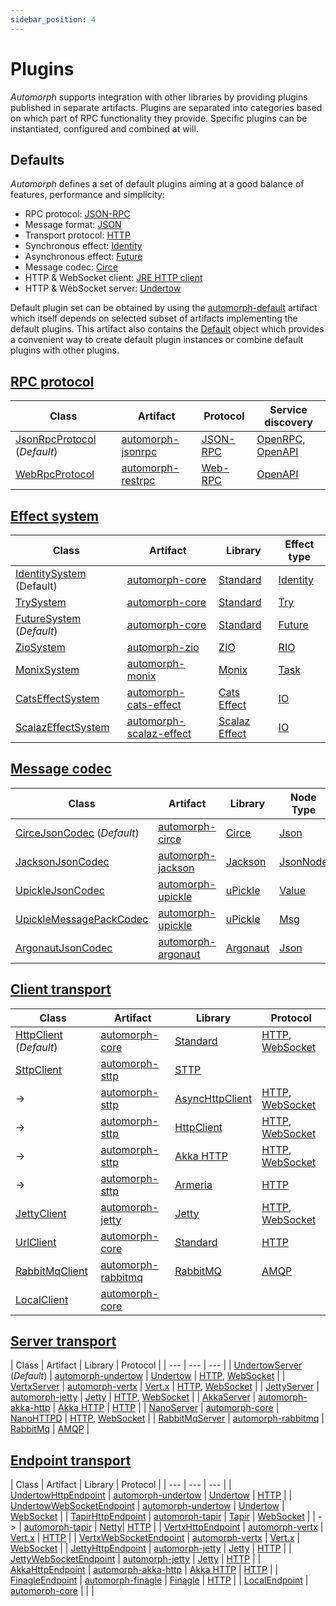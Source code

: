 ```yaml
---
sidebar_position: 4
---
```


# Plugins

*Automorph* supports integration with other libraries by providing plugins published in separate artifacts. Plugins
are separated into categories based on which part of RPC functionality they provide. Specific plugins can be
instantiated, configured and combined at will.


## Defaults

*Automorph* defines a set of default plugins aiming at a good balance of features, performance and simplicity:

* RPC protocol: [JSON-RPC](https://www.jsonrpc.org/specification)
* Message format: [JSON](https://www.json.org/)
* Transport protocol: [HTTP](https://en.wikipedia.org/wiki/HTTP )
* Synchronous effect: [Identity](https://scala-lang.org/api/3.x/scala/Predef$.html#identity-957)
* Asynchronous effect: [Future](https://scala-lang.org/api/3.x/scala/concurrent/Future.html)
* Message codec: [Circe](https://circe.github.io/circe)
* HTTP & WebSocket client: [JRE HTTP client](
https://docs.oracle.com/en/java/javase/11/docs/api/java.net.http/java/net/http/HttpClient.html)
* HTTP & WebSocket server: [Undertow](https://undertow.io/)

Default plugin set can be obtained by using the [automorph-default](
https://mvnrepository.com/artifact/org.automorph/automorph-default) artifact which itself depends on selected subset of
artifacts implementing the default plugins. This artifact also contains the [Default](/api/automorph/Default$.html)
object which provides a convenient way to create default plugin instances or combine default plugins with other plugins.


## [RPC protocol](/api/automorph/spi/RpcProtocol.html)

| Class | Artifact | Protocol | Service discovery |
| --- | --- | --- | --- |
| [JsonRpcProtocol](/api/automorph/protocol/JsonRpcProtocol.html) (*Default*) | [automorph-jsonrpc](https://mvnrepository.com/artifact/org.automorph/automorph-jsonrpc) | [JSON-RPC](https://www.jsonrpc.org/specification) | [OpenRPC](https://spec.open-rpc.org), [OpenAPI](https://github.com/OAI/OpenAPI-Specification) |
| [WebRpcProtocol](/api/automorph/protocol/WebRpcProtocol.html) | [automorph-restrpc](https://mvnrepository.com/artifact/org.automorph/automorph-restrpc) | [Web-RPC](Web-RPC) | [OpenAPI](https://github.com/OAI/OpenAPI-Specification) |


## [Effect system](/api/automorph/spi/EffectSystem.html)

| Class | Artifact | Library | Effect type |
| --- | --- | --- | --- |
| [IdentitySystem](/api/automorph/system/IdentitySystem.html) (Default) | [automorph-core](https://mvnrepository.com/artifact/org.automorph/automorph-core) | [Standard](https://docs.scala-lang.org/scala3/book/taste-functions.html) | [Identity](https://scala-lang.org/api/3.x/scala/Predef$.html#identity-957) |
| [TrySystem](/api/automorph/system/TrySystem.html) | [automorph-core](https://mvnrepository.com/artifact/org.automorph/automorph-core) | [Standard](https://docs.scala-lang.org/scala3/book/fp-functional-error-handling.html) | [Try](https://www.scala-lang.org/files/archive/api/3.x/scala/util/Try.html) |
| [FutureSystem](/api/automorph/system/FutureSystem.html) (*Default*) | [automorph-core](https://mvnrepository.com/artifact/org.automorph/automorph-core) | [Standard](https://docs.scala-lang.org/overviews/core/futures.html) | [Future](https://scala-lang.org/api/3.x/scala/concurrent/Future.html) |
| [ZioSystem](/api/automorph/system/ZioSystem.html) | [automorph-zio](https://mvnrepository.com/artifact/org.automorph/automorph-zio) | [ZIO](https://zio.dev/) | [RIO](https://javadoc.io/doc/dev.zio/zio_3/latest/zio.html#RIO-0) |
| [MonixSystem](/api/automorph/system/MonixSystem.html) | [automorph-monix](https://mvnrepository.com/artifact/org.automorph/automorph-monix) | [Monix](https://monix.io/) | [Task](https://monix.io/api/current/monix/eval/Task.html) |
| [CatsEffectSystem](/api/automorph/system/CatsEffectSystem.html) | [automorph-cats-effect](https://mvnrepository.com/artifact/org.automorph/automorph-cats-effect) | [Cats Effect](https://typelevel.org/cats-effect/) | [IO](https://typelevel.org/cats-effect/api/3.x/cats/effect/IO.html) |
| [ScalazEffectSystem](/api/automorph/system/ScalazEffectSystem.html) | [automorph-scalaz-effect](https://mvnrepository.com/artifact/org.automorph/automorph-scalaz-effect) | [Scalaz Effect](https://github.com/scalaz) | [IO](https://www.javadoc.io/doc/org.scalaz/scalaz_3/latest/scalaz/effect/IO.html) |


## [Message codec](/api/automorph/spi/MessageCodec.html)

| Class | Artifact | Library | Node Type | Codec |
| --- | --- | --- | --- | --- |
| [CirceJsonCodec](/api/automorph/codec/json/CirceJsonCodec.html) (*Default*) | [automorph-circe](https://mvnrepository.com/artifact/org.automorph/automorph-circe) | [Circe](https://circe.github.io/circe) |[Json](https://circe.github.io/circe/api/io/circe/Json.html) | [JSON](https://www.json.org/) |
| [JacksonJsonCodec](/api/automorph/codec/json/JacksonJsonCodec.html) | [automorph-jackson](https://mvnrepository.com/artifact/org.automorph/automorph-jackson) | [Jackson](https://github.com/FasterXML/jackson-module-scala/) |[JsonNode](https://fasterxml.github.io/jackson-databind/javadoc/2.14/index.html?com/fasterxml/jackson/databind/JsonNode.html) | [JSON](https://www.json.org/) |
| [UpickleJsonCodec](/api/automorph/codec/json/UpickleJsonCodec.html) | [automorph-upickle](https://mvnrepository.com/artifact/org.automorph/automorph-upickle) | [uPickle](https://github.com/com-lihaoyi/upickle) |[Value](http://com-lihaoyi.github.io/upickle/#uJson) | [JSON](https://www.json.org/) |
| [UpickleMessagePackCodec](/api/automorph/codec/messagepack/UpickleMessagePackCodec.html) | [automorph-upickle](https://mvnrepository.com/artifact/org.automorph/automorph-upickle) | [uPickle](https://github.com/com-lihaoyi/upickle) |[Msg](https://com-lihaoyi.github.io/upickle/#uPack) | [MessagePack](https://msgpack.org/) |
| [ArgonautJsonCodec](/api/automorph/codec/json/ArgonautJsonCodec.html) | [automorph-argonaut](https://mvnrepository.com/artifact/org.automorph/automorph-argonaut) | [Argonaut](http://argonaut.io/doc/) |[Json](http://argonaut.io/scaladocs/#argonaut.Json) | [JSON](https://www.json.org/) |


## [Client transport](/api/automorph/spi/ClientTransport.html)

| Class | Artifact | Library | Protocol |
| --- | --- | --- | --- |
| [HttpClient](/api/automorph/transport/http/client/HttpClient.html) (*Default*) | [automorph-core](https://mvnrepository.com/artifact/org.automorph/automorph-core) | [Standard](https://docs.oracle.com/en/java/javase/11/docs/api/java.net.http/java/net/http/HttpClient.html) | [HTTP](https://en.wikipedia.org/wiki/HTTP), [WebSocket](https://en.wikipedia.org/wiki/WebSocket) |
| [SttpClient](/api/automorph/transport/http/client/SttpClient.html)| [automorph-sttp](https://mvnrepository.com/artifact/org.automorph/automorph-sttp) | [STTP](https://sttp.softwaremill.com/en/latest/) | |
| -> | [automorph-sttp](https://mvnrepository.com/artifact/org.automorph/automorph-sttp) | [AsyncHttpClient](https://sttp.softwaremill.com/en/latest/backends/summary.html)| [HTTP](https://en.wikipedia.org/wiki/HTTP), [WebSocket](https://en.wikipedia.org/wiki/WebSocket) |
| -> | [automorph-sttp](https://mvnrepository.com/artifact/org.automorph/automorph-sttp) | [HttpClient](https://sttp.softwaremill.com/en/latest/backends/summary.html)| [HTTP](https://en.wikipedia.org/wiki/HTTP ), [WebSocket](https://en.wikipedia.org/wiki/WebSocket) |
| -> | [automorph-sttp](https://mvnrepository.com/artifact/org.automorph/automorph-sttp) | [Akka HTTP](https://sttp.softwaremill.com/en/latest/backends/summary.html)| [HTTP](https://en.wikipedia.org/wiki/HTTP), [WebSocket](https://en.wikipedia.org/wiki/WebSocket) |
| -> | [automorph-sttp](https://mvnrepository.com/artifact/org.automorph/automorph-sttp) | [Armeria](https://sttp.softwaremill.com/en/latest/backends/summary.html)| [HTTP](https://en.wikipedia.org/wiki/HTTP) |
| [JettyClient](/api/automorph/transport/http/client/JettyClient.html) | [automorph-jetty](https://mvnrepository.com/artifact/org.automorph/automorph-jetty) | [Jetty](https://www.eclipse.org/jetty/) | [HTTP](https://en.wikipedia.org/wiki/HTTP), [WebSocket](https://en.wikipedia.org/wiki/WebSocket) |
| [UrlClient](/api/automorph/transport/http/client/UrlClient.html) | [automorph-core](https://mvnrepository.com/artifact/org.automorph/automorph-core) | [Standard](https://docs.oracle.com/javase/8/docs/api/java/net/HttpURLConnection.html) | [HTTP](https://en.wikipedia.org/wiki/HTTP) |
| [RabbitMqClient](/api/automorph/transport/amqp/client/RabbitMqClient.html) | [automorph-rabbitmq](https://mvnrepository.com/artifact/org.automorph/automorph-rabbitmq) | [RabbitMQ](https://www.rabbitmq.com/java-client.html) | [AMQP](https://en.wikipedia.org/wiki/Advanced_Message_Queuing_Protocol) |
| [LocalClient](/api/automorph/transport/local/client/LocalClient.html) | [automorph-core](https://mvnrepository.com/artifact/org.automorph/automorph-core) |  |  |


## [Server transport](/api/automorph/spi/ServerTransport.html)

| Class | Artifact | Library | Protocol |
| --- | --- | --- |
| [UndertowServer](/api/automorph/transport/http/server/UndertowServer.html) (*Default*) | [automorph-undertow](https://mvnrepository.com/artifact/org.automorph/automorph-undertow) | [Undertow](https://undertow.io/) | [HTTP](https://en.wikipedia.org/wiki/HTTP), [WebSocket](https://en.wikipedia.org/wiki/WebSocket) |
| [VertxServer](/api/automorph/transport/http/server/VertxServer.html) | [automorph-vertx](https://mvnrepository.com/artifact/org.automorph/automorph-vertx) | [Vert.x](https://vertx.io/) | [HTTP](https://en.wikipedia.org/wiki/HTTP), [WebSocket](https://en.wikipedia.org/wiki/WebSocket) |
| [JettyServer](/api/automorph/transport/http/server/JettyServer.html) | [automorph-jetty](https://mvnrepository.com/artifact/org.automorph/automorph-jetty) | [Jetty](https://www.eclipse.org/jetty/) | [HTTP](https://en.wikipedia.org/wiki/HTTP), [WebSocket](https://en.wikipedia.org/wiki/WebSocket) |
| [AkkaServer](/api/automorph/transport/http/server/AkkaServer.html) | [automorph-akka-http](https://mvnrepository.com/artifact/org.automorph/automorph-akka-http) | [Akka HTTP](https://doc.akka.io/docs/akka-http/current/) | [HTTP](https://en.wikipedia.org/wiki/HTTP) |
| [NanoServer](/api/automorph/transport/http/server/NanoServer.html) | [automorph-core](https://mvnrepository.com/artifact/org.automorph/automorph-core) | [NanoHTTPD](https://github.com/NanoHttpd/nanohttpd) | [HTTP](https://en.wikipedia.org/wiki/HTTP), [WebSocket](https://en.wikipedia.org/wiki/WebSocket) |
| [RabbitMqServer](/api/automorph/transport/amqp/server/RabbitMqServer.html) | [automorph-rabbitmq](https://mvnrepository.com/artifact/org.automorph/automorph-rabbitmq) | [RabbitMq](https://www.rabbitmq.com/java-client.html) | [AMQP](https://en.wikipedia.org/wiki/Advanced_Message_Queuing_Protocol) |


## [Endpoint transport](/api/automorph/spi/EndpointTransport.html)

| Class | Artifact | Library | Protocol |
| --- | --- | --- |
| [UndertowHttpEndpoint](/api/automorph/transport/http/endpoint/UndertowHttpEndpoint.html) | [automorph-undertow](https://mvnrepository.com/artifact/org.automorph/automorph-undertow) | [Undertow](https://undertow.io/) | [HTTP](https://en.wikipedia.org/wiki/HTTP) |
| [UndertowWebSocketEndpoint](/api/automorph/transport/websocket/endpoint/UndertowWebSocketEndpoint.html) | [automorph-undertow](https://mvnrepository.com/artifact/org.automorph/automorph-undertow) | [Undertow](https://undertow.io/) | [WebSocket](https://en.wikipedia.org/wiki/WebSocket) |
| [TapirHttpEndpoint](/api/automorph/transport/http/endpoint/TapirHttpEndpoint.html) | [automorph-tapir](https://mvnrepository.com/artifact/org.automorph/automorph-tapir) | [Tapir](https://tapir.softwaremill.com/) | [WebSocket](https://en.wikipedia.org/wiki/WebSocket) |
| -> | [automorph-tapir](https://mvnrepository.com/artifact/org.automorph/automorph-tapir) | [Netty](https://tapir.softwaremill.com/en/latest/server/netty.html)| [HTTP](https://en.wikipedia.org/wiki/HTTP) |
| [VertxHttpEndpoint](/api/automorph/transport/http/endpoint/VertxHttpEndpoint.html) | [automorph-vertx](https://mvnrepository.com/artifact/org.automorph/automorph-vertx) | [Vert.x](https://vertx.io/) | [HTTP](https://en.wikipedia.org/wiki/HTTP) |
| [VertxWebSocketEndpoint](/api/automorph/transport/websocket/endpoint/VertxWebSocketEndpoint.html) | [automorph-vertx](https://mvnrepository.com/artifact/org.automorph/automorph-vertx) | [Vert.x](https://vertx.io/) | [WebSocket](https://en.wikipedia.org/wiki/WebSocket) |
| [JettyHttpEndpoint](/api/automorph/transport/http/endpoint/JettyHttpEndpoint.html) | [automorph-jetty](https://mvnrepository.com/artifact/org.automorph/automorph-jetty) | [Jetty](https://www.eclipse.org/jetty/) | [HTTP](https://en.wikipedia.org/wiki/HTTP) |
| [JettyWebSocketEndpoint](/api/automorph/transport/http/endpoint/JettyWebSocketEndpoint.html) | [automorph-jetty](https://mvnrepository.com/artifact/org.automorph/automorph-jetty) | [Jetty](https://www.eclipse.org/jetty/) | [HTTP](https://en.wikipedia.org/wiki/WebSocket) |
| [AkkaHttpEndpoint](/api/automorph/transport/http/endpoint/AkkaHttpEndpoint.html) | [automorph-akka-http](https://mvnrepository.com/artifact/org.automorph/automorph-akka-http) | [Akka HTTP](https://doc.akka.io/docs/akka-http/current/) | [HTTP](https://en.wikipedia.org/wiki/HTTP) |
| [FinagleEndpoint](/api/automorph/transport/http/endpoint/FinagleHttpEndpoint.html) | [automorph-finagle](https://mvnrepository.com/artifact/org.automorph/automorph-finagle) | [Finagle](https://twitter.github.io/finagle/) | [HTTP](https://en.wikipedia.org/wiki/HTTP) |
| [LocalEndpoint](/api/automorph/transport/local/endpoint/LocalEndpoint.html) | [automorph-core](https://mvnrepository.com/artifact/org.automorph/automorph-core) |  |  |

